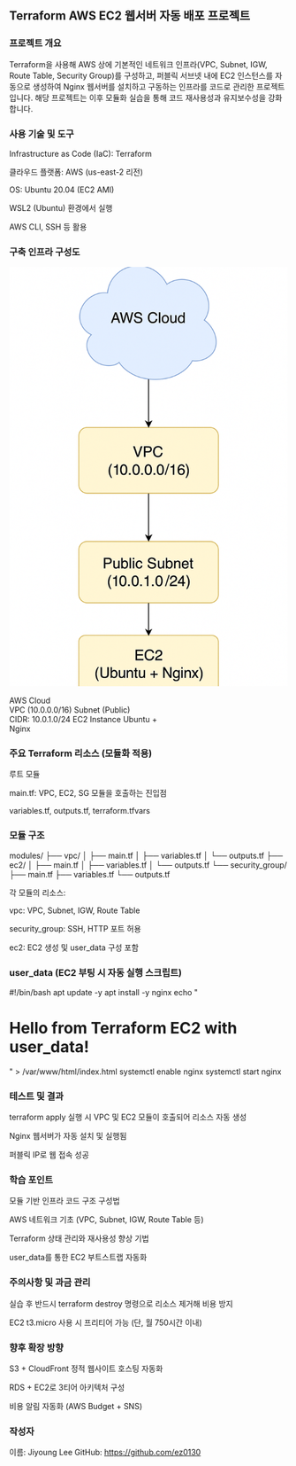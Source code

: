## Terraform AWS EC2 웹서버 자동 배포 프로젝트

### 프로젝트 개요

Terraform을 사용해 AWS 상에 기본적인 네트워크 인프라(VPC, Subnet, IGW, Route Table, Security Group)를 구성하고, 퍼블릭 서브넷 내에 EC2 인스턴스를 자동으로 생성하여 Nginx 웹서버를 설치하고 구동하는 인프라를 코드로 관리한 프로젝트입니다. 해당 프로젝트는 이후 모듈화 실습을 통해 코드 재사용성과 유지보수성을 강화합니다.

### 사용 기술 및 도구

Infrastructure as Code (IaC): Terraform

클라우드 플랫폼: AWS (us-east-2 리전)

OS: Ubuntu 20.04 (EC2 AMI)

WSL2 (Ubuntu) 환경에서 실행

AWS CLI, SSH 등 활용

### 구축 인프라 구성도
![Infrastructure Diagram](infra-diagram.png)

  AWS Cloud    
      VPC (10.0.0.0/16)
         Subnet (Public)  
         CIDR: 10.0.1.0/24 
            EC2 Instance 
            Ubuntu +    
            Nginx       

### 주요 Terraform 리소스 (모듈화 적용)

루트 모듈

main.tf: VPC, EC2, SG 모듈을 호출하는 진입점

variables.tf, outputs.tf, terraform.tfvars

### 모듈 구조

modules/
├── vpc/
│   ├── main.tf
│   ├── variables.tf
│   └── outputs.tf
├── ec2/
│   ├── main.tf
│   ├── variables.tf
│   └── outputs.tf
└── security_group/
    ├── main.tf
    ├── variables.tf
    └── outputs.tf

각 모듈의 리소스:

vpc: VPC, Subnet, IGW, Route Table

security_group: SSH, HTTP 포트 허용

ec2: EC2 생성 및 user_data 구성 포함

### user_data (EC2 부팅 시 자동 실행 스크립트)

#!/bin/bash
apt update -y
apt install -y nginx
echo "<h1>Hello from Terraform EC2 with user_data!</h1>" > /var/www/html/index.html
systemctl enable nginx
systemctl start nginx

### 테스트 및 결과

terraform apply 실행 시 VPC 및 EC2 모듈이 호출되어 리소스 자동 생성

Nginx 웹서버가 자동 설치 및 실행됨

퍼블릭 IP로 웹 접속 성공

### 학습 포인트

모듈 기반 인프라 코드 구조 구성법

AWS 네트워크 기초 (VPC, Subnet, IGW, Route Table 등)

Terraform 상태 관리와 재사용성 향상 기법

user_data를 통한 EC2 부트스트랩 자동화

### 주의사항 및 과금 관리

실습 후 반드시 terraform destroy 명령으로 리소스 제거해 비용 방지

EC2 t3.micro 사용 시 프리티어 가능 (단, 월 750시간 이내)

### 향후 확장 방향

S3 + CloudFront 정적 웹사이트 호스팅 자동화

RDS + EC2로 3티어 아키텍처 구성

비용 알림 자동화 (AWS Budget + SNS)

### 작성자

이름: Jiyoung Lee
GitHub: https://github.com/ez0130
